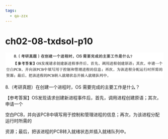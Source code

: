 ```yaml
---
tags:
  - qa-zzx
---
```


# ch02-08-txdsol-p10


![](assets/Pasted%20image%2020250529114821.png)

8.（考研真题）在创建一个进程时，OS 需要完成的主要工作是什么？

【参考答案】OS发现请求创建新进程事件后，首先，调用进程创建原语；其次，申请一个

空白PCB，并向该PCB中填写用于控制和管理进程的信息；再次，为该进程分配运行时所需的

资源；最后，把该进程的PCB转入就绪状态并插入就绪队列中。
